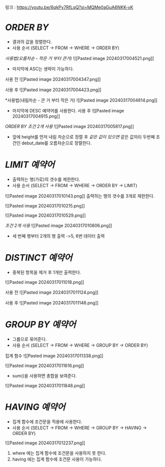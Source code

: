 링크 : https://youtu.be/6qkPy7RfLqQ?si=MQMe0aGuA6NKK-vK

# *ORDER BY*
- 결과의 값을 정렬한다.
- 사용 순서 (SELECT -> FROM -> WHERE -> ORDER BY)

*사용법(오름차순 - 작은 거 부터 큰거)*
![[Pasted image 20240317004521.png]]
- 마지막에 ASC는 생략이 가능하다.

사용 전
![[Pasted image 20240317004347.png]]

사용 후
![[Pasted image 20240317004423.png]]

*사용법(내림차순 - 큰 거 부터 작은 거)
![[Pasted image 20240317004814.png]]
- 마지막에 DESC 예약어를 사용한다.
사용 후
![[Pasted image 20240317004915.png]]

*ORDER BY 조건 2개 사용*
![[Pasted image 20240317005817.png]]
- 앞에 height를 먼저 내림 차순으로 정렬 후 *같은 값이 있으면*  같은 값끼리 두번째 조건인 debut_date를 오름차순으로 정렬한다.


# *LIMIT 예약어*
- 출력하는 행(가로)의 갯수를 제한한다.
- 사용 순서 (SELECT -> FROM -> WHERE -> ORDER BY -> LIMIT)

![[Pasted image 20240317010143.png]]
출력하는 행의 갯수를 3개로 제한한다.

![[Pasted image 20240317010215.png]]

![[Pasted image 20240317010529.png]]

*조건 2개 사용*
![[Pasted image 20240317010806.png]]
- 세 번째 행부터 2개의 행 출력 ->5, 6번 데이터 출력


# *DISTINCT 예약어*
- 중복된 항목을 제거 후 1개만 출력한다.

![[Pasted image 20240317011018.png]]

사용 전
![[Pasted image 20240317011124.png]]

사용 후
![[Pasted image 20240317011148.png]]


# *GROUP BY 예약어*
- 그룹으로 묶어준다.
- 사용 순서 (SELECT -> FROM -> WHERE -> GROUP BY -> ORDER BY)

집계 함수
![[Pasted image 20240317011338.png]]

![[Pasted image 20240317011616.png]]
- sum()을 사용하면 총합을 보여준다.

![[Pasted image 20240317011848.png]]


# *HAVING 예약어*
- 집계 함수에 조건문을 적용에 사용한다.
- 사용 순서 (SELECT -> FROM -> WHERE -> GROUP BY -> HAVING -> ORDER BY)

![[Pasted image 20240317012237.png]]
1. where 에는 집계 함수에 조건문을 사용하지 못 한다.
2. having 에는 집계 함수에 조건문 사용이 가능하다.
